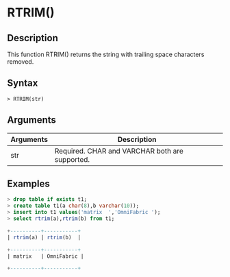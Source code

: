 # **RTRIM()**

## **Description**

This function RTRIM() returns the string with trailing space characters removed.

## **Syntax**

```
> RTRIM(str)
```

## **Arguments**

|  Arguments   | Description  |
|  ----  | ----  |
| str | Required.  CHAR and VARCHAR both are supported.|

## **Examples**

```sql
> drop table if exists t1;
> create table t1(a char(8),b varchar(10));
> insert into t1 values('matrix  ','OmniFabric ');
> select rtrim(a),rtrim(b) from t1;

+----------+-----------+
| rtrim(a) | rtrim(b)  |

+----------+-----------+
| matrix   | OmniFabric |

+----------+-----------+
```
